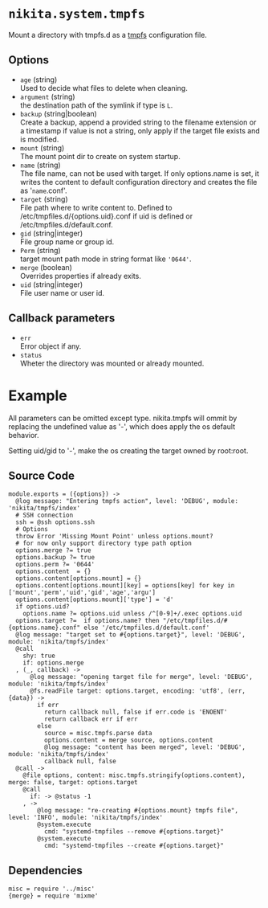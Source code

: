 
# `nikita.system.tmpfs`

Mount a directory with tmpfs.d as a [tmpfs](https://www.freedesktop.org/software/systemd/man/tmpfiles.d.html) configuration file.

## Options

* `age` (string)   
  Used to decide what files to delete when cleaning.
* `argument` (string)   
  the destination path of the symlink if type is `L`.
* `backup` (string|boolean)   
  Create a backup, append a provided string to the filename extension or a
  timestamp if value is not a string, only apply if the target file exists and
  is modified.
* `mount` (string)   
  The mount point dir to create on system startup.
* `name` (string)   
  The file name, can not be used with target. If only options.name is set, it
  writes the content to default configuration directory and creates the file 
  as '`name`.conf'.
* `target` (string)   
  File path where to write content to. Defined to /etc/tmpfiles.d/{options.uid}.conf
  if uid is defined or /etc/tmpfiles.d/default.conf.
* `gid` (string|integer)   
  File group name or group id.
* `Perm` (string)   
  target mount path mode in string format like `'0644'`.
* `merge` (boolean)   
   Overrides properties if already exits.
* `uid` (string|integer)   
  File user name or user id.

## Callback parameters

* `err`   
  Error object if any.
* `status`   
  Wheter the directory was mounted or already mounted.

# Example

All parameters can be omitted except type. nikita.tmpfs will ommit by replacing 
the undefined value as '-', which does apply the os default behavior.

Setting uid/gid to '-', make the os creating the target owned by root:root. 
    
## Source Code

    module.exports = ({options}) ->
      @log message: "Entering tmpfs action", level: 'DEBUG', module: 'nikita/tmpfs/index'
      # SSH connection
      ssh = @ssh options.ssh
      # Options
      throw Error 'Missing Mount Point' unless options.mount?
      # for now only support directory type path option
      options.merge ?= true
      options.backup ?= true
      options.perm ?= '0644'
      options.content  = {}
      options.content[options.mount] = {}
      options.content[options.mount][key] = options[key] for key in ['mount','perm','uid','gid','age','argu']
      options.content[options.mount]['type'] = 'd'
      if options.uid?
        options.name ?= options.uid unless /^[0-9]+/.exec options.uid
      options.target ?=  if options.name? then "/etc/tmpfiles.d/#{options.name}.conf" else '/etc/tmpfiles.d/default.conf'
      @log message: "target set to #{options.target}", level: 'DEBUG', module: 'nikita/tmpfs/index'
      @call
        shy: true
        if: options.merge
      , (_, callback) ->
          @log message: "opening target file for merge", level: 'DEBUG', module: 'nikita/tmpfs/index'
          @fs.readFile target: options.target, encoding: 'utf8', (err, {data}) ->
            if err
              return callback null, false if err.code is 'ENOENT'
              return callback err if err
            else
              source = misc.tmpfs.parse data
              options.content = merge source, options.content
              @log message: "content has been merged", level: 'DEBUG', module: 'nikita/tmpfs/index'
              callback null, false
      @call ->
        @file options, content: misc.tmpfs.stringify(options.content), merge: false, target: options.target
        @call
          if: -> @status -1
        , ->
            @log message: "re-creating #{options.mount} tmpfs file", level: 'INFO', module: 'nikita/tmpfs/index'
            @system.execute
              cmd: "systemd-tmpfiles --remove #{options.target}"
            @system.execute
              cmd: "systemd-tmpfiles --create #{options.target}"

## Dependencies

    misc = require '../misc'
    {merge} = require 'mixme'

[conf-tmpfs]: https://www.freedesktop.org/software/systemd/man/tmpfiles.d.html
